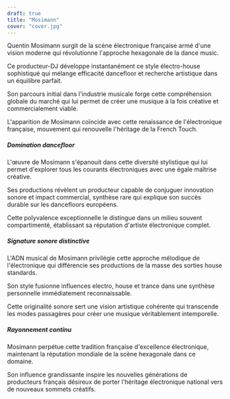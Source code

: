 ```yaml
---
draft: true
title: "Mosimann"
cover: "cover.jpg"
---
```


Quentin Mosimann surgit de la scène électronique française armé d'une vision moderne qui révolutionne l'approche
hexagonale de la dance music.

Ce producteur-DJ développe instantanément ce style électro-house sophistiqué qui mélange efficacité dancefloor et
recherche artistique dans un équilibre parfait.

Son parcours initial dans l'industrie musicale forge cette compréhension globale du marché qui lui permet de créer une
musique à la fois créative et commercialement viable.

L'apparition de Mosimann coïncide avec cette renaissance de l'électronique française, mouvement qui renouvelle
l'héritage de la French Touch.


##### Domination dancefloor

L'œuvre de Mosimann s'épanouit dans cette diversité stylistique qui lui permet d'explorer tous les courants
électroniques avec une égale maîtrise créative.

Ses productions révèlent un producteur capable de conjuguer innovation sonore et impact commercial, synthèse rare qui
explique son succès durable sur les dancefloors européens.

Cette polyvalence exceptionnelle le distingue dans un milieu souvent compartimenté, établissant sa réputation d'artiste
électronique complet.


##### Signature sonore distinctive

L'ADN musical de Mosimann privilégie cette approche mélodique de l'électronique qui différencie ses productions de la
masse des sorties house standards.

Son style fusionne influences electro, house et trance dans une synthèse personnelle immédiatement reconnaissable.

Cette originalité sonore sert une vision artistique cohérente qui transcende les modes passagères pour créer une musique
véritablement intemporelle.


##### Rayonnement continu

Mosimann perpétue cette tradition française d'excellence électronique, maintenant la réputation mondiale de la scène
hexagonale dans ce domaine.

Son influence grandissante inspire les nouvelles générations de producteurs français désireux de porter l'héritage
électronique national vers de nouveaux sommets créatifs.

